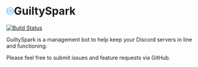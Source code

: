 

# <img src="guiltyspark.png" width=20/>GuiltySpark
[![Build Status](https://travis-ci.org/ShaneMalachow/GuiltySpark.svg?branch=master)](https://travis-ci.org/ShaneMalachow/GuiltySpark)


GuiltySpark is a management bot to help keep your Discord servers in line and functioning.

Please feel free to submit issues and feature requests via GitHub.